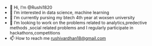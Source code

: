 - 👋 Hi, I’m @Rushi1820
- 👀 I’m interested in data science, machine learning
- 🌱 I’m currently pursing my btech 4th year at woxsen university
- 💞️ I’m looking to work on the problems related to analytics,predective methods ,social related problems and  I regularly participate in hackathons,competitions
- 📫 How to reach me rushivardhan18@gmail.com

<!---
Rushi1820/Rushi1820 is a ✨ special ✨ repository because its `README.md` (this file) appears on your GitHub profile.
You can click the Preview link to take a look at your changes.
--->
